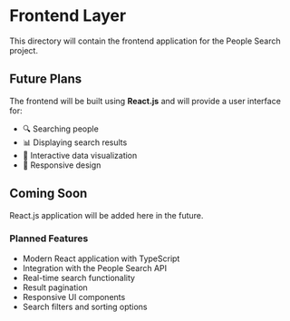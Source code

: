 # Frontend Layer

This directory will contain the frontend application for the People Search project.

## Future Plans

The frontend will be built using **React.js** and will provide a user interface for:
- 🔍 Searching people
- 📊 Displaying search results
- 🎨 Interactive data visualization
- 📱 Responsive design

## Coming Soon

React.js application will be added here in the future.

### Planned Features

- Modern React application with TypeScript
- Integration with the People Search API
- Real-time search functionality
- Result pagination
- Responsive UI components
- Search filters and sorting options

